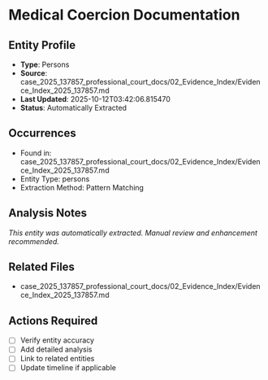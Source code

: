 # Medical Coercion Documentation

## Entity Profile
- **Type**: Persons
- **Source**: case_2025_137857_professional_court_docs/02_Evidence_Index/Evidence_Index_2025_137857.md
- **Last Updated**: 2025-10-12T03:42:06.815470
- **Status**: Automatically Extracted

## Occurrences
- Found in: case_2025_137857_professional_court_docs/02_Evidence_Index/Evidence_Index_2025_137857.md
- Entity Type: persons
- Extraction Method: Pattern Matching

## Analysis Notes
*This entity was automatically extracted. Manual review and enhancement recommended.*

## Related Files
- case_2025_137857_professional_court_docs/02_Evidence_Index/Evidence_Index_2025_137857.md

## Actions Required
- [ ] Verify entity accuracy
- [ ] Add detailed analysis
- [ ] Link to related entities
- [ ] Update timeline if applicable
